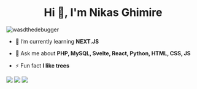 <h1 align="center">Hi 👋, I'm Nikas Ghimire</h1>
<p align="left"> <img src="https://komarev.com/ghpvc/?username=wasdthedebugger&label=Profile%20views&color=0e75b6&style=flat" alt="wasdthedebugger" /> </p>

- 🌱 I’m currently learning **NEXT.JS**
- 💬 Ask me about **PHP, MySQL, Svelte, React, Python, HTML, CSS, JS**

- ⚡ Fun fact **I like trees**

<div> <a href="https://twitter.com/nikasghimire" target="_blank"><img src="https://img.shields.io/badge/Twitter-1DA1F2?style=for-the-badge&logo=twitter&logoColor=white" target="_blank"></a>
<a href="https://www.linkedin.com/in/nikasghimire" target="_blank"><img src="https://img.shields.io/badge/LinkedIn-0077B5?style=for-the-badge&logo=linkedin&logoColor=white" target="_blank"></a>
<a href="https://github.com/wasdthedebugger" target="_blank"><img src="https://img.shields.io/badge/GitHub-100000?style=for-the-badge&logo=github&logoColor=white" target="_blank"></a>
